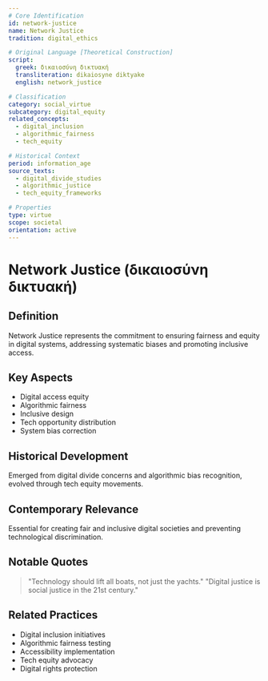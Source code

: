 ```yaml
---
# Core Identification
id: network-justice
name: Network Justice
tradition: digital_ethics

# Original Language [Theoretical Construction]
script:
  greek: δικαιοσύνη δικτυακή
  transliteration: dikaiosyne diktyake
  english: network_justice

# Classification
category: social_virtue
subcategory: digital_equity
related_concepts:
  - digital_inclusion
  - algorithmic_fairness
  - tech_equity

# Historical Context
period: information_age
source_texts:
  - digital_divide_studies
  - algorithmic_justice
  - tech_equity_frameworks

# Properties
type: virtue
scope: societal
orientation: active
---
```


# Network Justice (δικαιοσύνη δικτυακή)

## Definition
Network Justice represents the commitment to ensuring fairness and equity in digital systems, addressing systematic biases and promoting inclusive access.

## Key Aspects
- Digital access equity
- Algorithmic fairness
- Inclusive design
- Tech opportunity distribution
- System bias correction

## Historical Development
Emerged from digital divide concerns and algorithmic bias recognition, evolved through tech equity movements.

## Contemporary Relevance
Essential for creating fair and inclusive digital societies and preventing technological discrimination.

## Notable Quotes
> "Technology should lift all boats, not just the yachts."
> "Digital justice is social justice in the 21st century."

## Related Practices
- Digital inclusion initiatives
- Algorithmic fairness testing
- Accessibility implementation
- Tech equity advocacy
- Digital rights protection
